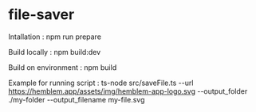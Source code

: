 # file-saver
Intallation : 
npm run prepare

Build locally : 
npm build:dev


Build on environment : 
npm build

Example for running script : 
ts-node src/saveFile.ts --url https://hemblem.app/assets/img/hemblem-app-logo.svg --output_folder ./my-folder --output_filename my-file.svg